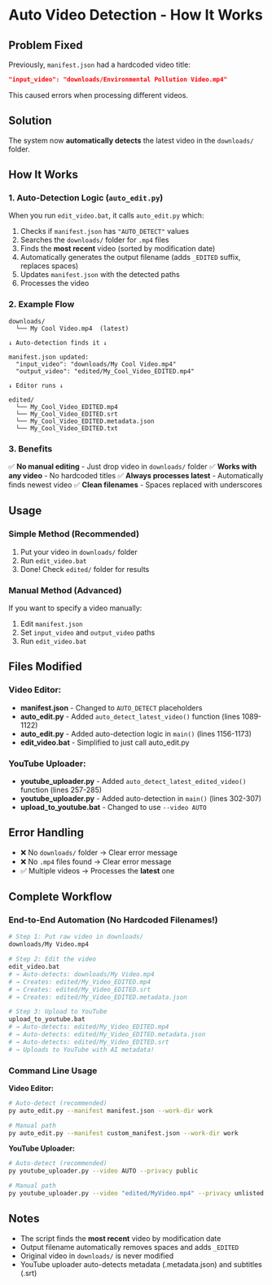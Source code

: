 # Auto Video Detection - How It Works

## Problem Fixed
Previously, `manifest.json` had a hardcoded video title:
```json
"input_video": "downloads/Environmental Pollution Video.mp4"
```

This caused errors when processing different videos.

## Solution
The system now **automatically detects** the latest video in the `downloads/` folder.

## How It Works

### 1. Auto-Detection Logic (`auto_edit.py`)
When you run `edit_video.bat`, it calls `auto_edit.py` which:
1. Checks if `manifest.json` has `"AUTO_DETECT"` values
2. Searches the `downloads/` folder for `.mp4` files
3. Finds the **most recent** video (sorted by modification date)
4. Automatically generates the output filename (adds `_EDITED` suffix, replaces spaces)
5. Updates `manifest.json` with the detected paths
6. Processes the video

### 2. Example Flow
```
downloads/
  └── My Cool Video.mp4  (latest)

↓ Auto-detection finds it ↓

manifest.json updated:
  "input_video": "downloads/My Cool Video.mp4"
  "output_video": "edited/My_Cool_Video_EDITED.mp4"

↓ Editor runs ↓

edited/
  └── My_Cool_Video_EDITED.mp4
  └── My_Cool_Video_EDITED.srt
  └── My_Cool_Video_EDITED.metadata.json
  └── My_Cool_Video_EDITED.txt
```

### 3. Benefits
✅ **No manual editing** - Just drop video in `downloads/` folder
✅ **Works with any video** - No hardcoded titles
✅ **Always processes latest** - Automatically finds newest video
✅ **Clean filenames** - Spaces replaced with underscores

## Usage

### Simple Method (Recommended)
1. Put your video in `downloads/` folder
2. Run `edit_video.bat`
3. Done! Check `edited/` folder for results

### Manual Method (Advanced)
If you want to specify a video manually:
1. Edit `manifest.json`
2. Set `input_video` and `output_video` paths
3. Run `edit_video.bat`

## Files Modified

### Video Editor:
- **manifest.json** - Changed to `AUTO_DETECT` placeholders
- **auto_edit.py** - Added `auto_detect_latest_video()` function (lines 1089-1122)
- **auto_edit.py** - Added auto-detection logic in `main()` (lines 1156-1173)
- **edit_video.bat** - Simplified to just call auto_edit.py

### YouTube Uploader:
- **youtube_uploader.py** - Added `auto_detect_latest_edited_video()` function (lines 257-285)
- **youtube_uploader.py** - Added auto-detection in `main()` (lines 302-307)
- **upload_to_youtube.bat** - Changed to use `--video AUTO`

## Error Handling
- ❌ No `downloads/` folder → Clear error message
- ❌ No `.mp4` files found → Clear error message
- ✅ Multiple videos → Processes the **latest** one

## Complete Workflow

### End-to-End Automation (No Hardcoded Filenames!)

```bash
# Step 1: Put raw video in downloads/
downloads/My Video.mp4

# Step 2: Edit the video
edit_video.bat
# → Auto-detects: downloads/My Video.mp4
# → Creates: edited/My_Video_EDITED.mp4
# → Creates: edited/My_Video_EDITED.srt
# → Creates: edited/My_Video_EDITED.metadata.json

# Step 3: Upload to YouTube
upload_to_youtube.bat
# → Auto-detects: edited/My_Video_EDITED.mp4
# → Auto-detects: edited/My_Video_EDITED.metadata.json
# → Auto-detects: edited/My_Video_EDITED.srt
# → Uploads to YouTube with AI metadata!
```

### Command Line Usage

**Video Editor:**
```bash
# Auto-detect (recommended)
py auto_edit.py --manifest manifest.json --work-dir work

# Manual path
py auto_edit.py --manifest custom_manifest.json --work-dir work
```

**YouTube Uploader:**
```bash
# Auto-detect (recommended)
py youtube_uploader.py --video AUTO --privacy public

# Manual path
py youtube_uploader.py --video "edited/MyVideo.mp4" --privacy unlisted
```

## Notes
- The script finds the **most recent** video by modification date
- Output filename automatically removes spaces and adds `_EDITED`
- Original video in `downloads/` is never modified
- YouTube uploader auto-detects metadata (.metadata.json) and subtitles (.srt)

